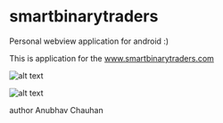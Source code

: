 # smartbinarytraders

Personal webview application for android :)

This is application for the www.smartbinarytraders.com


![alt text](https://github.com/anubhavchauhan96/smartbinarytraders/blob/master/1.png)

![alt text](https://github.com/anubhavchauhan96/smartbinarytraders/blob/master/2.png)

author Anubhav Chauhan

